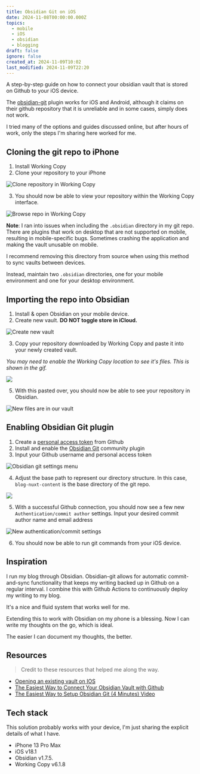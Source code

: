 ```yaml
---
title: Obsidian Git on iOS
date: 2024-11-08T00:00:00.000Z
topics:
  - mobile
  - iOS
  - obsidian
  - blogging
draft: false
ignore: false
created_at: 2024-11-09T10:02
last_modified: 2024-11-09T22:20
---
```


A step-by-step guide on how to connect your obsidian vault that is stored on Github to your iOS device. 

The [obsidian-git](https://github.com/Vinzent03/obsidian-git) plugin works for iOS and Android, although it claims on their github repository that it is unreliable and in some cases, simply does not work.

I tried many of the options and guides discussed online, but after hours of work, only the steps I'm sharing here worked for me.

## Cloning the git repo to iPhone

1. Install Working Copy
2. Clone your repository to your iPhone

![Clone repository in Working Copy](https://i.imgur.com/LWqHzTp.gif)


3. You should now be able to view your repository within the Working Copy interface.

![Browse repo in Working Copy](https://i.imgur.com/2SCcfvZ.gif)


**Note**: I  ran into issues when including the `.obsidian` directory in my git repo. There are plugins that work on desktop that are not supported on mobile, resulting in mobile-specific bugs. Sometimes crashing the application and making the vault unusable on mobile. 

I recommend removing this directory from source when using this method to sync vaults between devices. 

Instead, maintain two `.obsidian` directories, one for your mobile environment and one for your desktop environment.

## Importing the repo into Obsidian

1. Install & open Obsidian on your mobile device.
2. Create new vault. **DO NOT toggle store in iCloud.**

![Create new vault](https://i.imgur.com/1eNKTPC.png)

3. Copy your repository downloaded by Working Copy and paste it into your newly created vault. 

*You may need to enable the Working Copy location to see it's files. This is shown in the gif.*

![](https://i.imgur.com/10q37FN.gif)

5. With this pasted over, you should now be able to see your repository in Obsidian.

![New files are in our vault](https://i.imgur.com/Rfs7qq3.png)

## Enabling Obsidian Git plugin

1. Create a [personal access token](https://docs.github.com/en/authentication/keeping-your-account-and-data-secure/creating-a-personal-access-token#creating-a-personal-access-token-classic) from Github
2. Install and enable the [Obsidian Git](https://github.com/denolehov/obsidian-git/wiki/Installation) community plugin
3. Input your Github username and personal access token

![Obsidian git settings menu](https://i.imgur.com/JaZXVQh.png)

4. Adjust the base path to represent our directory structure. In this case, `blog-nuxt-content` is the base directory of the git repo.

![](https://i.imgur.com/y5UmLfO.png)

5. With a successful Github connection, you should now see a few new `Authentication/commit author` settings. Input your desired commit author name and email address

![New authentication/commit settings](https://i.imgur.com/Hg59OPM.png)

6. You should now be able to run git commands from your iOS device.

## Inspiration

I run my blog through Obsidian. Obsidian-git allows for automatic commit-and-sync functionality that keeps my writing backed up in Github on a regular interval. I combine this with Github Actions to continuously deploy my writing to my blog.

It's a nice and fluid system that works well for me.

Extending this to work with Obsidian on my phone is a blessing. Now I can write my thoughts on the go, which is ideal. 

The easier I can document my thoughts, the better.

## Resources

 > Credit to these resources that helped me along the way.

- [Opening an existing vault on IOS](https://www.reddit.com/r/ObsidianMD/comments/wtgi57/opening_an_existing_vault_on_ios/)
- [The Easiest Way to Connect Your Obsidian Vault with Github](https://linked-blog-starter.vercel.app/connect-obsidian-vault-with-github)
- [The Easiest Way to Setup Obsidian Git (4 Minutes) Video](https://www.youtube.com/watch?v=5YZz38U20ws)

## Tech stack

This solution probably works with your device, I'm just sharing the explicit details of what I have.

- iPhone 13 Pro Max
- iOS v18.1
- Obsidian v1.7.5.
- Working Copy v6.1.8